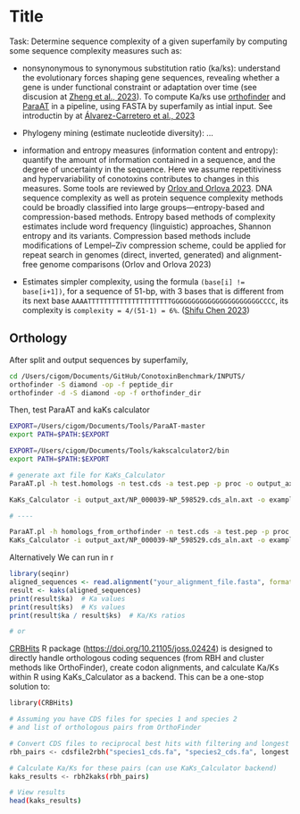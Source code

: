 # Title

Task: Determine sequence complexity of a given superfamily by computing some sequence complexity measures such as:
- nonsynonymous to synonymous substitution ratio (ka/ks): understand the evolutionary forces shaping gene sequences, revealing whether a gene is under functional constraint or adaptation over time (see discusion at [Zheng et al., 2023](https://doi.org/10.1186/s12864-023-09689-4)). To compute Ka/ks use [orthofinder](https://github.com/OrthoFinder/OrthoFinder) and [ParaAT](https://github.com/wonaya/ParaAT/tree/master) in a pipeline, using FASTA by superfamily as intial input. See introductin by at [Álvarez-Carretero et al., 2023](https://academic.oup.com/mbe/article/40/4/msad041/7140562)

- Phylogeny mining (estimate nucleotide diversity): ...

- information and entropy measures (information content and entropy): quantify the amount of information contained in a sequence, and the degree of uncertainty in the sequence. Here we assume repetitiviness and hypervariability of conotoxins contributes to changes in this measures. Some tools are reviewed by [Orlov and Orlova 2023](https://pmc.ncbi.nlm.nih.gov/articles/PMC10643780/). DNA sequence complexity as well as protein sequence complexity methods could be broadly classified into large groups—entropy-based and compression-based methods. Entropy based methods of complexity estimates include word frequency (linguistic) approaches, Shannon entropy and its variants. Compression based methods include modifications of Lempel–Ziv compression scheme, could be applied for repeat search in genomes (direct, inverted, generated) and alignment-free genome comparisons (Orlov and Orlova 2023)


- Estimates simpler complexity, using the formula `(base[i] != base[i+1])`, for a sequence of 51-bp, with 3 bases that is different from its next base `AAAATTTTTTTTTTTTTTTTTTTTTGGGGGGGGGGGGGGGGGGGGGGCCCC`, its complexity is `complexity = 4/(51-1) = 6%`. ([Shifu Chen 2023](https://github.com/OpenGene/fastp?tab=readme-ov-file#low-complexity-filter))


## Orthology
After split and output sequences by superfamily, 
```bash
cd /Users/cigom/Documents/GitHub/ConotoxinBenchmark/INPUTS/
orthofinder -S diamond -op -f peptide_dir
orthofinder -d -S diamond -op -f orthofinder_dir
```

Then, test ParaAT and kaKs calculator
```bash
EXPORT=/Users/cigom/Documents/Tools/ParaAT-master
export PATH=$PATH:$EXPORT

EXPORT=/Users/cigom/Documents/Tools/kakscalculator2/bin
export PATH=$PATH:$EXPORT

# generate axt file for KaKs_Calculator
ParaAT.pl -h test.homologs -n test.cds -a test.pep -p proc -o output_axt  -f axt

KaKs_Calculator -i output_axt/NP_000039-NP_598529.cds_aln.axt -o example.axt.kaks -m YN

# ----

ParaAT.pl -h homologs_from_orthofinder -n test.cds -a test.pep -p proc -o output_axt  -f axt
KaKs_Calculator -i output_axt/NP_000039-NP_598529.cds_aln.axt -o example.axt.kaks -m YN

```


Alternatively We can run in r
```r
library(seqinr)
aligned_sequences <- read.alignment("your_alignment_file.fasta", format = "fasta")
result <- kaks(aligned_sequences)
print(result$ka)  # Ka values
print(result$ks)  # Ks values
print(result$ka / result$ks)  # Ka/Ks ratios

# or 

```
[CRBHits](https://github.com/kullrich/CRBHits) R package (https://doi.org/10.21105/joss.02424) is designed to directly handle orthologous coding sequences (from RBH and cluster methods like OrthoFinder), create codon alignments, and calculate Ka/Ks within R using KaKs_Calculator as a backend. This can be a one-stop solution to:

```bash
library(CRBHits)

# Assuming you have CDS files for species 1 and species 2
# and list of orthologous pairs from OrthoFinder

# Convert CDS files to reciprocal best hits with filtering and longest isoform extraction
rbh_pairs <- cdsfile2rbh("species1_cds.fa", "species2_cds.fa", longest.isoform = TRUE, threads = 8)

# Calculate Ka/Ks for these pairs (can use KaKs_Calculator backend)
kaks_results <- rbh2kaks(rbh_pairs)

# View results
head(kaks_results)

```